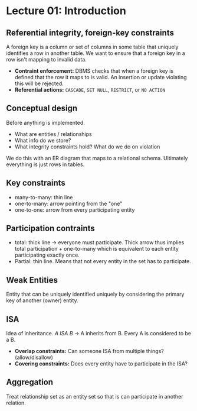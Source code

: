 # Lecture 01: Introduction

## Referential integrity, foreign-key constraints

A foreign key is a column or set of columns in some table that uniquely 
identifies a row in another table. We want to ensure that a foreign key in a 
row isn't mapping to invalid data.

- **Contraint enforcement:** DBMS checks that when a foreign key is defined that
the row it maps to is valid. An insertion or update violating this will be 
rejected.
- **Referential actions:** `CASCADE`, `SET NULL`, `RESTRICT`, or `NO ACTION`

## Conceptual design

Before anything is implemented.

- What are entities / relationships
- What info do we store?
- What integrity constraints hold? What do we do on violation

We do this with an ER diagram that maps to a relational schema. Ultimately 
everything is just rows in tables.

## Key constraints

- many-to-many: thin line
- one-to-many: arrow pointing from the "one"
- one-to-one: arrow from every participating entity

## Participation contraints

- total: thick line $\rightarrow$ everyone must participate. Thick arrow thus
implies total participation + one-to-many which is equivalent to each entity
participating exactly once.
- Partial: thin line. Means that not every entity in the set has to participate.

## Weak Entities

Entity that can be uniquely identified uniquely by considering the primary key
of another (owner) entity.

## ISA

Idea of inheritance. *A ISA B* $\rightarrow$ A inherits from B. Every A is
considered to be a B.

- **Overlap constraints:** Can someone ISA from multiple things? 
(allow/disallow)
- **Covering constraints:** Does every entity have to participate in the ISA?

## Aggregation

Treat relationship set as an entity set so that is can participate in another
relation.

